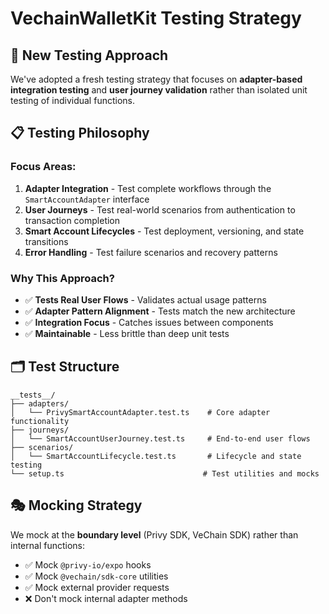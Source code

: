# VechainWalletKit Testing Strategy

## 🎯 **New Testing Approach**

We've adopted a fresh testing strategy that focuses on **adapter-based integration testing** and **user journey validation** rather than isolated unit testing of individual functions.

## 📋 **Testing Philosophy**

### **Focus Areas:**
1. **Adapter Integration** - Test complete workflows through the `SmartAccountAdapter` interface
2. **User Journeys** - Test real-world scenarios from authentication to transaction completion  
3. **Smart Account Lifecycles** - Test deployment, versioning, and state transitions
4. **Error Handling** - Test failure scenarios and recovery patterns

### **Why This Approach?**
- ✅ **Tests Real User Flows** - Validates actual usage patterns
- ✅ **Adapter Pattern Alignment** - Tests match the new architecture
- ✅ **Integration Focus** - Catches issues between components
- ✅ **Maintainable** - Less brittle than deep unit tests

## 🗂️ **Test Structure**

```
__tests__/
├── adapters/
│   └── PrivySmartAccountAdapter.test.ts    # Core adapter functionality
├── journeys/
│   └── SmartAccountUserJourney.test.ts     # End-to-end user flows
├── scenarios/
│   └── SmartAccountLifecycle.test.ts       # Lifecycle and state testing
└── setup.ts                               # Test utilities and mocks
```

## 🎭 **Mocking Strategy**

We mock at the **boundary level** (Privy SDK, VeChain SDK) rather than internal functions:

- ✅ Mock `@privy-io/expo` hooks
- ✅ Mock `@vechain/sdk-core` utilities  
- ✅ Mock external provider requests
- ❌ Don't mock internal adapter methods
